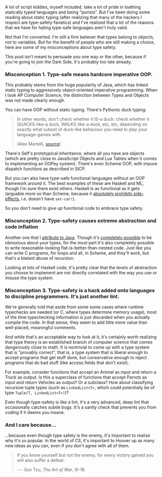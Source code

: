 A lot of script kiddies, myself included, take a lot of pride in loathing
statically typed languages and being "purists". But I've been doing some
reading about static typing (after realizing that many of the hackers I
respect are type-safety-fanatics) and I've realized that a lot of the reasons
that we have for hating type-safe languages aren't truly valid.

Not that I'm converted. I'm still a firm believer that types belong to objects,
not to variables. But for the benefit of people who are still making a choice,
here are some of my misconceptions about type safety.

This post isn't meant to persuade you one way or the other, because if you're
going to join the Dark Side, it's probably too late already.

### Misconception 1. Type-safe means hardcore imperative OOP.

This probably stems from the huge popularity of Java, which has linked static
typing to aggressively object-oriented imperative programming. When I took AP
Computer Science, the distinction between Types and Objects was not made
clearly enough.

You can have OOP without static typing. There's Pythonic duck typing:

> In other words, don't check whether it IS-a duck: check whether it
> QUACKS-like-a duck, WALKS-like-a duck, etc, etc, depending on exactly what
> subset of duck-like behaviour you need to play your language-games with.
>
>   (Alex Martelli, [source](https://groups.google.com/forum/?hl=en#!msg/comp.lang.python/CCs2oJdyuzc/NYjla5HKMOIJ))

There's Self's prototypical inheritance, where all you have are objects (which
are pretty close to JavaScript Objects and Lua Tables when it comes to
implementing an OOPey system). There's even Scheme OOP, with impure dispatch
functions as described in SICP.

But you can also have type-safe functional languages without an OOP framework
around it. The best examples of these are Haskell and ML, though I'm sure there
exist others. Haskell is as functional as it gets (arguable more so than
Scheme, because it [absolutely prohibits side-effects](http://xkcd.com/1312/),
i.e.  doesn't have `set-car!`).

So you don't need to give up functional code to embrace type safety.

### Misconception 2. Type-safety causes extreme abstraction and code inflation

Another one that I [attribute to
Java](http://geek-and-poke.com/geekandpoke/2014/1/2/games-for-the-real-geeks-part-2).
Though it's [completely
possible](https://github.com/EnterpriseQualityCoding/FizzBuzzEnterpriseEdition)
to be obnoxious about your types, for the most part it's also completely
possible to write reasonable-looking flat-is-better-than-nested code. Just like
you can write C programs, for loops and all, in Scheme, and they'll work, but
that's a blatant abuse of recursion.

Looking at lots of Haskell code, it's pretty clear that the levels of
abstraction you choose to implement are not directly correlated with the way
you use or misuse the type system.

### Misconception 3. Type-safety is a hack added onto languages to discipline programmers. It's just another lint.

We're generally told that aside from some some cases where runtime typechecks
are needed (or C, where types determine memory usage), most of the time
typechecking information is just discarded when you actually compile the code.
In that sense, they seem to add little more value than well-placed, meaningful
comments.

And while that's an acceptable way to look at it, it's certainly worth
realizing that type theory is an established branch of computer science that
comes dangerously close to math. It is nontrivial to come up with a type system
that is "provably correct", that is, a type system that is liberal enough to
accept programs that get stuff done, but conservative enough to reject programs
that do bad stuff (like access fields that don't exist).

For example, consider functions that accept an Animal as input and return a
Truck as output. Is this a superclass of functions that accept Parrots as input
and return Vehicles as output? Or a subclass? How about classifying recursive
tuple types (such as `LinkedList<T>`, which could potentially be of type
`Tuple(T, LinkedList<T>)`)?

Even though type-safety is like a lint, it's a very advanced, deep lint that
occasionally catches subtle bugs. It's a sanity check that prevents you from
coding if it deems you insane.

### And I care because...

...because even though type safety is the enemy, it's important to realize why
it's so popular. In the world of CS, it's important to Hoover up as many new
ideas as you can, even if you don't agree with all of them.

> If you know yourself but not the enemy, for every victory gained you will
> also suffer a defeat.
>
> --- Sun Tzu, *The Art of War*, III-18.
